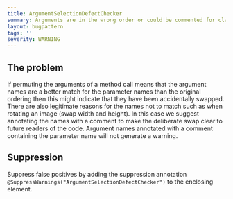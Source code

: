 ```yaml
---
title: ArgumentSelectionDefectChecker
summary: Arguments are in the wrong order or could be commented for clarity.
layout: bugpattern
tags: ''
severity: WARNING
---
```


<!--
*** AUTO-GENERATED, DO NOT MODIFY ***
To make changes, edit the @BugPattern annotation or the explanation in docs/bugpattern.
-->


## The problem
If permuting the arguments of a method call means that the argument names are a
better match for the parameter names than the original ordering then this might
indicate that they have been accidentally swapped. There are also legitimate
reasons for the names not to match such as when rotating an image (swap width
and height). In this case we suggest annotating the names with a comment to make
the deliberate swap clear to future readers of the code. Argument names
annotated with a comment containing the parameter name will not generate a
warning.

## Suppression
Suppress false positives by adding the suppression annotation `@SuppressWarnings("ArgumentSelectionDefectChecker")` to the enclosing element.

